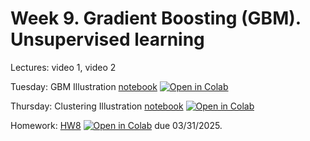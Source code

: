 # Week 9. Gradient Boosting (GBM). Unsupervised learning

Lectures: video 1, video 2

Tuesday: GBM Illustration [notebook](./ML_15.ipynb) [![Open in Colab](https://colab.research.google.com/assets/colab-badge.svg)](https://github.com/anton-selitskiy/RIT_ML/tree/main/2025_spring/Week09_GBM/ML_15.ipynb)

Thursday: Clustering Illustration [notebook](./ML_16.ipynb) [![Open in Colab](https://colab.research.google.com/assets/colab-badge.svg)](https://github.com/anton-selitskiy/RIT_ML/tree/main/2025_spring/Week09_GBM/ML_16.ipynb)

Homework: [HW8](./HW8.ipynb) [![Open in Colab](https://colab.research.google.com/assets/colab-badge.svg)](https://github.com/anton-selitskiy/RIT_ML/tree/main/2025_spring/Week09_GBM/HW8.ipynb) due 03/31/2025.
